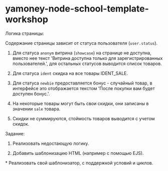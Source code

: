 # yamoney-node-school-template-workshop

Логика страницы:

Содержание страницы зависит от статуса пользователя (`user.status`).

1. Для статуса `anonym` витрина (`showcase`) на странице не доступна, вместо нее текст 'Витрина доступна только для зарегистрированных пользователей.', для остальных статусов выводится список товаров.

2. Для статуса `ident` скидка на все товары IDENT_SALE.

3. Для статуса `newbie` предоставляется бонус - случайный товар, в интерфейсе это отображается текстом 'После покупки вам будет доступен бонус.'.

4. На некоторые товары могут быть свои скидки, они записаны в значении `sale` товара.

5. Скидки не суммируются, стоймость товаров выводится с учетом скидок.

Задание:

1. Реализовать недостающую логику.

2. Добавить шаблонизацию HTML (например с помощью EJS).

\* Реализовать свой шаблонизатор, с поддержкой условий и циклов.
